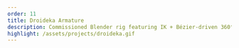 ```yaml
---
order: 11
title: Droideka Armature
description: Commissioned Blender rig featuring IK + Bézier-driven 360° animations.
highlight: /assets/projects/droideka.gif
---
```

